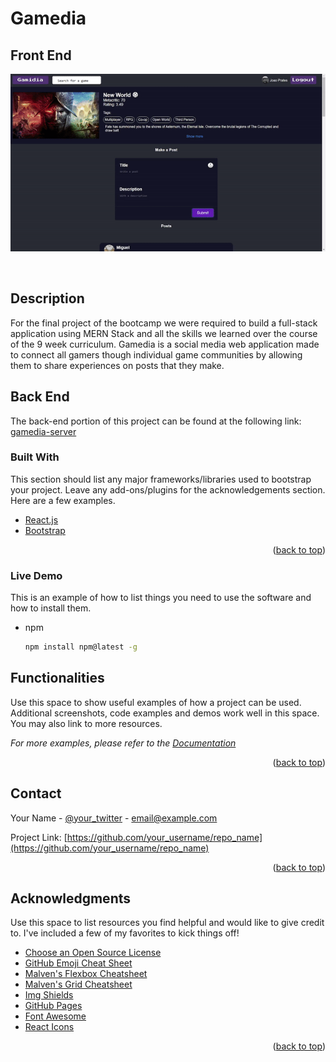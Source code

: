 

# Gamedia
## Front End

<p align="center">
<img src='gamediaGIF.gif'/>
</p>
<!-- PROJECT LOGO -->


<br />






<!-- ABOUT THE PROJECT -->
## Description

For the final project of the bootcamp we were required to build a full-stack application using MERN Stack and all the skills we learned over the course of the 9 week curriculum.
Gamedia is a social media web application made to connect all gamers though individual game communities by allowing them to share experiences on posts that they make.


## Back End
The back-end portion of this project can be found at the following link:
<a href="https://github.com/JayPrates/gamedia-server"> gamedia-server </a>



### Built With

This section should list any major frameworks/libraries used to bootstrap your project. Leave any add-ons/plugins for the acknowledgements section. Here are a few examples.

* [React.js](https://reactjs.org/)
* [Bootstrap](https://getbootstrap.com)


<p align="right">(<a href="#top">back to top</a>)</p>


### Live Demo

This is an example of how to list things you need to use the software and how to install them.
* npm
  ```sh
  npm install npm@latest -g
  ```

## Functionalities

Use this space to show useful examples of how a project can be used. Additional screenshots, code examples and demos work well in this space. You may also link to more resources.

_For more examples, please refer to the [Documentation](https://example.com)_

<p align="right">(<a href="#top">back to top</a>)</p>






<!-- CONTACT -->
## Contact

Your Name - [@your_twitter](https://twitter.com/your_username) - email@example.com

Project Link: [https://github.com/your_username/repo_name](https://github.com/your_username/repo_name)

<p align="right">(<a href="#top">back to top</a>)</p>



<!-- ACKNOWLEDGMENTS -->
## Acknowledgments

Use this space to list resources you find helpful and would like to give credit to. I've included a few of my favorites to kick things off!

* [Choose an Open Source License](https://choosealicense.com)
* [GitHub Emoji Cheat Sheet](https://www.webpagefx.com/tools/emoji-cheat-sheet)
* [Malven's Flexbox Cheatsheet](https://flexbox.malven.co/)
* [Malven's Grid Cheatsheet](https://grid.malven.co/)
* [Img Shields](https://shields.io)
* [GitHub Pages](https://pages.github.com)
* [Font Awesome](https://fontawesome.com)
* [React Icons](https://react-icons.github.io/react-icons/search)

<p align="right">(<a href="#top">back to top</a>)</p>



